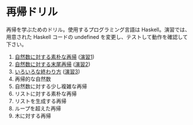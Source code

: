 # 再帰ドリル

再帰を学ぶためのドリル。使用するプログラミング言語は Haskell。演習では、用意された Haskell コードの undefined を変更し、テストして動作を確認して下さい。

1. [自然数に対する素朴な再帰](1.md) ([演習1](1.hs))
2. [自然数に対する末尾再帰](2.md) ([演習2](2.hs))
3. [いろいろな終わり方](3.md)  ([演習3](3.hs))
4. 再帰的な自然数
5. 自然数に対する少し複雑な再帰
6. リストに対する素朴な再帰
7. リストを生成する再帰
8. ループを超えた再帰
9. 木に対する再帰

